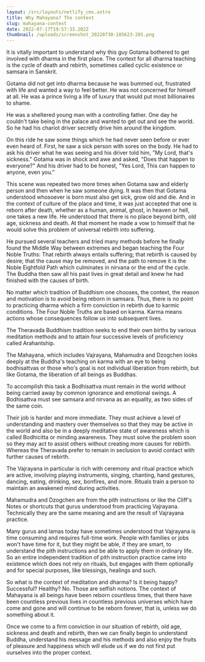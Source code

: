 ```yaml
---
layout: /src/layouts/netlify_cms.astro
title: Why Mahayana? The context
slug: mahayana-context
date: 2022-07-17T19:57:33.202Z
thumbnail: /uploads/screenshot_20220730-185623-201.png
---
```


It is vitally important to understand why this guy Gotama bothered to get involved with dharma in the first place. The context for all dharma teaching is the cycle of death and rebirth, sometimes called cyclic existence or samsara in Sanskrit.

Gotama did not get into dharma because he was bummed out, frustrated with life and wanted a way to feel better. He was not concerned for himself at all. He was a prince living a life of luxury that would put most billionaires to shame.

He was a sheltered young man with a controlling father. One day he couldn't take being in the palace and wanted to get out and see the world. So he had his chariot driver secretly drive him around the kingdom.

On this ride he saw some things which he had never seen before or ever even heard of. First, he saw a sick person with sores on the body. He had to ask his driver what he was seeing and his driver told him, "My Lord, that's sickness." Gotama was in shock and awe and asked, "Does that happen to everyone?" And his driver had to be honest, "Yes Lord, This can happen to anyone, even you."

This scene was repeated two more times when Gotama saw and elderly person and then when he saw someone dying. It was then that Gotama understood whosoever is born must also get sick, grow old and die. And in the context of culture of the place and time, it was just accepted that one is reborn after death, whether as a human, animal, ghost, in heaven or hell, one takes a new life. He understood that there is no place beyond birth, old age, sickness and death. At that moment he made a vow to himself that he would solve this problem of universal rebirth into suffering.

He pursued several teachers and tried many methods before he finally found the Middle Way between extremes and began teaching the Four Noble Truths: That rebirth always entails suffering; that rebirth is caused by desire; that the cause may be removed, and the path to remove it is the Noble Eightfold Path which culminates in nirvana or the end of the cycle. The Buddha then saw all his past lives in great detail and knew he had finished with the causes of birth.

No matter which tradition of Buddhism one chooses, the context, the reason and motivation is to avoid being reborn in samsara. Thus, there is no point to practicing dharma which a firm conviction in rebirth due to karmic conditions. The Four Noble Truths are based on karma. Karma means actions whose consequences follow us into subsequent lives.

The Theravada Buddhism tradition seeks to end their own births by various meditation methods and to attain four successive levels of proficiency called Arahantship.

The Mahayana, which includes Vajrayana, Mahamudra and Dzogchen looks deeply at the Buddha's teaching on karma with an eye to being bodhisattvas or those who's goal is not individual liberation from rebirth, but like Gotama, the liberation of all beings as Buddhas.

To accomplish this task a Bodhisattva must remain in the world without being carried away by common ignorance and emotional swings. A Bodhisattva must see samsara and nirvana as an equality, as two sides of the same coin.

Their job is harder and more immediate. They must achieve a level of understanding and mastery over themselves so that they may be active in the world and also be in a deeply meditative state of awareness which is called Bodhicitta or minding awareness. They must solve the problem soon so they may act to assist others without creating more causes for rebirth. Whereas the Theravada prefer to remain in seclusion to avoid contact with further causes of rebirth.

The Vajrayana in particular is rich with ceremony and ritual practice which are active, involving playing instruments, singing, chanting, hand gestures, dancing, eating, drinking, sex, bonfires, and more. Rituals train a person to maintain an awakened mind during activities.

Mahamudra and Dzogchen are from the pith instructions or like the Cliff's Notes or shortcuts that gurus understood from practicing Vajrayana. Technically they are the same meaning and are the result of Vajrayana practice.

Many gurus and lamas today have sometimes understood that Vajrayana is time consuming and requires full-time work. People with families or jobs won't have time for it, but they might be able, if they are smart, to understand the pith instructions and be able to apply them in ordinary life. So an entire independent tradition of pith instruction practice came into existence which does not rely on rituals, but engages with them optionally and for special purposes, like blessings, healings and such.

So what is the context of meditation and dharma? Is it being happy? Successful? Healthy? No. Those are selfish notions. The context of Mahayana is all beings have been reborn countless times, that there have been countless previous lives in countless previous universes which have come and gone and will continue to be reborn forever, that is, unless we do something about it.

Once we come to a firm conviction in our situation of rebirth, old age, sickness and death and rebirth, then we can finally begin to understand Buddha, understand his message and his methods and also enjoy the fruits of pleasure and happiness which will elude us if we do not first put ourselves into the proper context.
